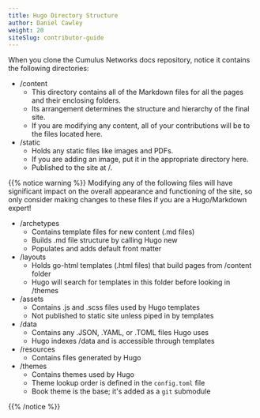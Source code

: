 ```yaml
---
title: Hugo Directory Structure
author: Daniel Cawley
weight: 20
siteSlug: contributor-guide
---
```


When you clone the Cumulus Networks docs repository, notice it contains the following
directories:

- /content
  - This directory contains all of the Markdown files for all the pages and their
    enclosing folders. 
  - Its arrangement determines the structure and hierarchy of the final site.
  - If you are modifying any content, all of your contributions will be to the 
    files located here.
- /static
  - Holds any static files like images and PDFs.
  - If you are adding an image, put it in the appropriate directory here.
  - Published to the site at /.


{{% notice warning %}}
Modifying any of the following files will have significant impact on the overall
appearance and functioning of the site, so only consider making changes to these
files if you are a Hugo/Markdown expert!

- /archetypes
  - Contains template files for new content (.md files)
  - Builds .md file structure by calling Hugo new
  - Populates and adds default front matter
- /layouts
  - Holds go-html templates (.html files) that build pages from /content folder
  - Hugo will search for templates in this folder before looking in /themes
- /assets
  - Contains .js and .scss files used by Hugo templates
  - Not published to static site unless piped in by templates
- /data
  - Contains any .JSON, .YAML, or .TOML files Hugo uses
  - Hugo indexes /data and is accessible through templates
- /resources
  - Contains files generated by Hugo
- /themes
  - Contains themes used by Hugo
  - Theme lookup order is defined in the `config.toml` file
  - Book theme is the base; it's added as a `git` submodule

{{% /notice %}}